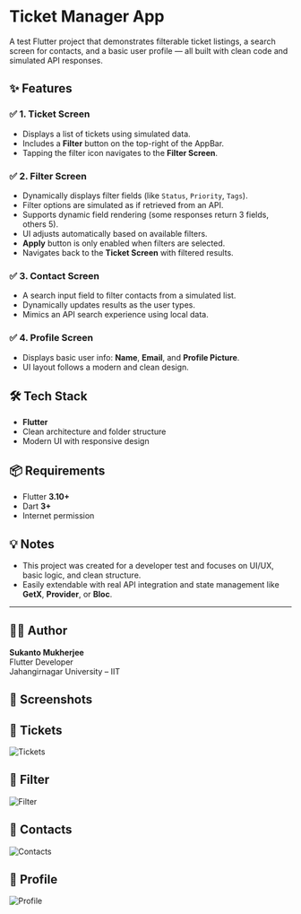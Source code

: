 
# Ticket Manager App

A test Flutter project that demonstrates filterable ticket listings, a search screen for contacts, and a basic user profile — all built with clean code and simulated API responses.

## ✨ Features

### ✅ 1. Ticket Screen
- Displays a list of tickets using simulated data.
- Includes a **Filter** button on the top-right of the AppBar.
- Tapping the filter icon navigates to the **Filter Screen**.

### ✅ 2. Filter Screen
- Dynamically displays filter fields (like `Status`, `Priority`, `Tags`).
- Filter options are simulated as if retrieved from an API.
- Supports dynamic field rendering (some responses return 3 fields, others 5).
- UI adjusts automatically based on available filters.
- **Apply** button is only enabled when filters are selected.
- Navigates back to the **Ticket Screen** with filtered results.

### ✅ 3. Contact Screen
- A search input field to filter contacts from a simulated list.
- Dynamically updates results as the user types.
- Mimics an API search experience using local data.

### ✅ 4. Profile Screen
- Displays basic user info: **Name**, **Email**, and **Profile Picture**.
- UI layout follows a modern and clean design.


## 🛠️ Tech Stack
- **Flutter**
- Clean architecture and folder structure
- Modern UI with responsive design

## 📦 Requirements

- Flutter **3.10+**
- Dart **3+**
- Internet permission

## 💡 Notes

- This project was created for a developer test and focuses on UI/UX, basic logic, and clean structure.
- Easily extendable with real API integration and state management like **GetX**, **Provider**, or **Bloc**.

---

## 🧑‍💻 Author

**Sukanto Mukherjee**  
Flutter Developer  
Jahangirnagar University – IIT


## 📸 Screenshots

## 🎫 Tickets
![Tickets](https://raw.githubusercontent.com/sukanto80/Tickets-Booking/main/assets/Screenshorts/1.jpg)

## 📄 Filter
![Filter](https://raw.githubusercontent.com/sukanto80/Tickets-Booking/main/assets/Screenshorts/2.jpg)

## 📇 Contacts
![Contacts](https://raw.githubusercontent.com/sukanto80/Tickets-Booking/main/assets/Screenshorts/3.jpg)

## 👤 Profile
![Profile](https://raw.githubusercontent.com/sukanto80/Tickets-Booking/main/assets/Screenshorts/4.jpg)
